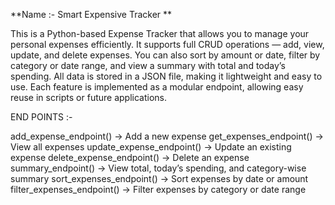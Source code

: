 **Name :- Smart Expensive Tracker **

This is a Python-based Expense Tracker that allows you to manage your personal expenses efficiently. 
It supports full CRUD operations — add, view, update, and delete expenses. You can also sort by amount or date, filter by category or date range, and view a summary with total and today’s spending. 
All data is stored in a JSON file, making it lightweight and easy to use. Each feature is implemented as a modular endpoint, allowing easy reuse in scripts or future applications. 

END POINTS :- 

add_expense_endpoint() → Add a new expense get_expenses_endpoint() → View all expenses 
update_expense_endpoint() → Update an existing expense delete_expense_endpoint() → Delete an expense 
summary_endpoint() → View total, today’s spending, and category-wise summary sort_expenses_endpoint() → Sort expenses by date or amount 
filter_expenses_endpoint() → Filter expenses by category or date range

